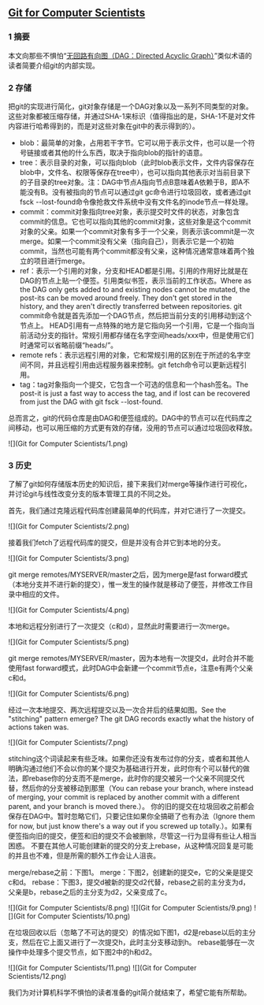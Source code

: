 ## [Git for Computer Scientists](http://eagain.net/articles/git-for-computer-scientists/)

### 1 摘要
本文向那些不惧怕“[无回路有向图（DAG：Directed Acyclic Graph）](https://en.wikipedia.org/wiki/Directed_acyclic_graph)”类似术语的读者简要介绍git的内部实现。

### 2 存储
把git的实现进行简化，git对象存储是一个DAG对象以及一系列不同类型的对象。这些对象都被压缩存储，并通过SHA-1来标识（值得指出的是，SHA-1不是对文件内容进行哈希得到的，而是对这些对象在git中的表示得到的）。

* blob：最简单的对象，占用若干字节。它可以用于表示文件，也可以是一个符号链接或者其他的什么东西，取决于指向blob的指针的语意。
* tree：表示目录的对象，可以指向blob（此时blob表示文件，文件内容保存在blob中，文件名、权限等保存在tree中），也可以指向其他表示对当前目录下的子目录的tree对象。注：DAG中节点A指向节点B意味着A依赖于B，即A不能没有B。没有被指向的节点可以通过git gc命令进行垃圾回收，或者通过git fsck --lost-found命令像抢救文件系统中没有文件名的inode节点一样处理。
* commit：commit对象指向tree对象，表示提交时文件的状态，对象包含commit的信息。它也可以指向其他的commit对象，这些对象是这个commit对象的父亲。如果一个commit对象有多于一个父亲，则表示该commit是一次merge。如果一个commit没有父亲（指向自己），则表示它是一个初始commit，当然也可能有两个commit都没有父亲，这种情况通常意味着两个独立的项目进行merge。
* ref：表示一个引用的对象，分支和HEAD都是引用。引用的作用好比就是在DAG的节点上贴一个便签。引用类似书签，表示当前的工作状态。Where as the DAG only gets added to and existing nodes cannot be mutated, the post-its can be moved around freely. They don't get stored in the history, and they aren't directly transferred between repositories. git commit命令就是首先添加一个DAG节点，然后把当前分支的引用移动到这个节点上。
HEAD引用有一点特殊的地方是它指向另一个引用，它是一个指向当前活动分支的指针。常规引用都存储在名字空间heads/xxx中，但是使用它们时通常可以省略前缀“heads/”。
* remote refs：表示远程引用的对象，它和常规引用的区别在于所述的名字空间不同，并且远程引用由远程服务器来控制。git fetch命令可以更新远程引用。
* tag：tag对象指向一个提交，它包含一个可选的信息和一个hash签名。The post-it is just a fast way to access the tag, and if lost can be recovered from just the DAG with git fsck --lost-found.

总而言之，git的代码仓库是由DAG和便签组成的。DAG中的节点可以在代码库之间移动，也可以用压缩的方式更有效的存储，没用的节点可以通过垃圾回收释放。

![](Git for Computer Scientists/1.png)

### 3 历史
了解了git如何存储版本历史的知识后，接下来我们对merge等操作进行可视化，并讨论git与线性改变分支的版本管理工具的不同之处。

首先，我们通过克隆远程代码库创建最简单的代码库，并对它进行了一次提交。

![](Git for Computer Scientists/2.png)

接着我们fetch了远程代码库的提交，但是并没有合并它到本地的分支。

![](Git for Computer Scientists/3.png)

git merge remotes/MYSERVER/master之后，因为merge是fast forward模式（本地分支并不进行新的提交），惟一发生的操作就是移动了便签，并修改工作目录中相应的文件。

![](Git for Computer Scientists/4.png)

本地和远程分别进行了一次提交（c和d），显然此时需要进行一次merge。

![](Git for Computer Scientists/5.png)

git merge remotes/MYSERVER/master，因为本地有一次提交d，此时合并不能使用fast forward模式，此时DAG中会新建一个commit节点e，注意e有两个父亲c和d。

![](Git for Computer Scientists/6.png)

经过一次本地提交、两次远程提交以及一次合并后的结果如图。See the "stitching" pattern emerge? The git DAG records exactly what the history of actions taken was.

![](Git for Computer Scientists/7.png)

stitching这个词读起来有些乏味。如果你还没有发布过你的分支，或者和其他人明确沟通过他们不会以你的某个提交为基础进行开发，此时你有个可以替代的做法，即rebase你的分支而不是merge，此时你的提交被另一个父亲不同提交代替，然后你的分支被移动到那里（You can rebase your branch, where instead of merging, your commit is replaced by another commit with a different parent, and your branch is moved there.）。
你的旧的提交在垃圾回收之前都会保存在DAG中。暂时忽略它们，只要记住如果你全搞砸了也有办法（Ignore them for now, but just know there's a way out if you screwed up totally.）。如果有便签指向旧的提交，便签和旧的提交不会被删除，尽管这一行为显得有些让人相当困惑。
不要在其他人可能创建新的提交的分支上rebase，从这种情况回复是可能的并且也不难，但是所需的额外工作会让人沮丧。

merge/rebase之前：下图1。
merge：下图2，创建新的提交e，它的父亲是提交c和d。
rebase：下图3，提交d被新的提交d2代替，rebase之前的主分支为d，父亲是b，rebase之后的主分支为d2，父亲变成了c。

![](Git for Computer Scientists/8.png)
![](Git for Computer Scientists/9.png)
![](Git for Computer Scientists/10.png)

在垃圾回收以后（忽略了不可达的提交）的情况如下图1，d2是rebase以后的主分支，然后在它上面又进行了一次提交h，此时主分支移动到h。
rebase能够在一次操作中处理多个提交节点，如下图2中的h和d2。

![](Git for Computer Scientists/11.png)
![](Git for Computer Scientists/12.png)

我们为对计算机科学不惧怕的读者准备的git简介就结束了，希望它能有所帮助。